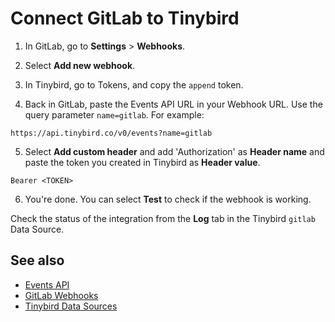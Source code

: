 # Connect GitLab to Tinybird

1. In GitLab, go to **Settings** > **Webhooks**.
   
2. Select **Add new webhook**.

3. In Tinybird, go to Tokens, and copy the `append` token.

4. Back in GitLab, paste the Events API URL in your Webhook URL. Use the query parameter `name=gitlab`. For example:

```
https://api.tinybird.co/v0/events?name=gitlab
```

5. Select **Add custom header** and add 'Authorization' as **Header name** and paste the token you created in Tinybird as **Header value**.

```
Bearer <TOKEN>
```

6. You're done. You can select **Test** to check if the webhook is working.

Check the status of the integration from the **Log** tab in the Tinybird `gitlab` Data Source. 
    
## See also

* [Events API](https://tinybird.co/docs/get-data-in/ingest-apis/events-api)
* [GitLab Webhooks](https://docs.gitlab.com/ee/user/project/integrations/webhook_events.html)
* [Tinybird Data Sources](https://github.com/tinybirdco/dev-stack-analytics-template/blob/main/tinybird/datasources/)
